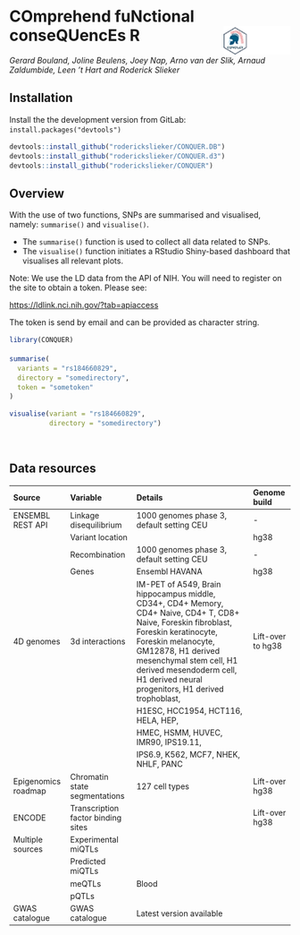 
<!-- README.md is generated from README.Rmd. Please edit that file -->

# COmprehend fuNctional conseQUencEs R <img src="inst/logo/CONQUER.png" align="right" width="120" />

*Gerard Bouland, Joline Beulens, Joey Nap, Arno van der Slik, Arnaud
Zaldumbide, Leen ’t Hart and Roderick Slieker*

## Installation

Install the the development version from GitLab:  
`install.packages("devtools")`

``` r
devtools::install_github("roderickslieker/CONQUER.DB")
devtools::install_github("roderickslieker/CONQUER.d3")
devtools::install_github("roderickslieker/CONQUER")
```

## Overview

With the use of two functions, SNPs are summarised and visualised,
namely: `summarise()` and `visualise()`.

  - The `summarise()` function is used to collect all data related to
    SNPs.
  - The `visualise()` function initiates a RStudio Shiny-based dashboard
    that visualises all relevant plots.

Note: We use the LD data from the API of NIH. You will need to register
on the site to obtain a token. Please see:

<https://ldlink.nci.nih.gov/?tab=apiaccess>

The token is send by email and can be provided as character string.

``` r
library(CONQUER)

summarise(
  variants = "rs184660829",
  directory = "somedirectory",
  token = "sometoken"
)
```

``` r
visualise(variant = "rs184660829", 
          directory = "somedirectory")
```

       

## Data resources

| Source              | Variable                           | Details                                                                                                                                                                                                                                                                                       | Genome build      |
| :------------------ | :--------------------------------- | :-------------------------------------------------------------------------------------------------------------------------------------------------------------------------------------------------------------------------------------------------------------------------------------------- | :---------------- |
| ENSEMBL REST API    | Linkage disequilibrium             | 1000 genomes phase 3, default setting CEU                                                                                                                                                                                                                                                     | \-                |
|                     | Variant location                   |                                                                                                                                                                                                                                                                                               | hg38              |
|                     | Recombination                      | 1000 genomes phase 3, default setting CEU                                                                                                                                                                                                                                                     | \-                |
|                     | Genes                              | Ensembl HAVANA                                                                                                                                                                                                                                                                                | hg38              |
| 4D genomes          | 3d interactions                    | IM-PET of A549, Brain hippocampus middle, CD34+, CD4+ Memory, CD4+ Naive, CD4+ T, CD8+ Naive, Foreskin fibroblast, Foreskin keratinocyte, Foreskin melanocyte, GM12878, H1 derived mesenchymal stem cell, H1 derived mesendoderm cell, H1 derived neural progenitors, H1 derived trophoblast, | Lift-over to hg38 |
|                     |                                    | H1ESC, HCC1954, HCT116, HELA, HEP,                                                                                                                                                                                                                                                            |                   |
|                     |                                    | HMEC, HSMM, HUVEC, IMR90, IPS19.11,                                                                                                                                                                                                                                                           |                   |
|                     |                                    | IPS6.9, K562, MCF7, NHEK, NHLF, PANC                                                                                                                                                                                                                                                          |                   |
| Epigenomics roadmap | Chromatin state segmentations      | 127 cell types                                                                                                                                                                                                                                                                                | Lift-over hg38    |
| ENCODE              | Transcription factor binding sites |                                                                                                                                                                                                                                                                                               | Lift-over hg38    |
| Multiple sources    | Experimental miQTLs                |                                                                                                                                                                                                                                                                                               |                   |
|                     | Predicted miQTLs                   |                                                                                                                                                                                                                                                                                               |                   |
|                     | meQTLs                             | Blood                                                                                                                                                                                                                                                                                         |                   |
|                     | pQTLs                              |                                                                                                                                                                                                                                                                                               |                   |
| GWAS catalogue      | GWAS catalogue                     | Latest version available                                                                                                                                                                                                                                                                      |                   |
